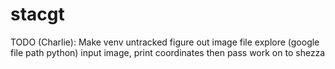 # stacgt
 
TODO (Charlie):
    Make venv untracked
    figure out image file explore (google file path python)
    input image, print coordinates
    then pass work on to shezza